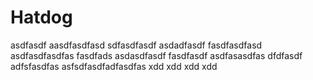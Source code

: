 # Hatdog



asdfasdf
aasdfasdfasd
sdfasdfasdf
asdadfasdf
fasdfasdfasd
asdfasdfasdfas
fasdfads
asdasdfasdf
fasdfasdf
asdfasasdfas
dfdfasdf
adfsfasdfas
asfsdfasdfadfasdfas
xdd
xdd
xdd
xdd
